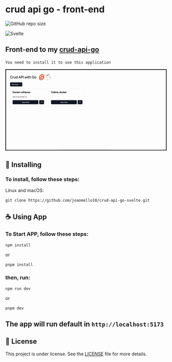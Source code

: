 


# crud api go - front-end

![GitHub repo size](https://img.shields.io/github/repo-size/joaomello10/crud-api-go?style=for-the-badge)

![Svelte](https://img.shields.io/badge/svelte-%23f1413d.svg?style=for-the-badge&logo=svelte&logoColor=white)

## Front-end to my <a href="https://github.com/joaomello10/crud-api-go" target="_blank">crud-api-go</a>
``You need to install it to use this application``

<img src="./static/gif.gif" alt="Example image">

## 🚀 Installing

### To install, follow these steps:


Linux and macOS:

```
git clone https://github.com/joaomello10/crud-api-go-svelte.git
```

## ☕ Using App

### To Start APP, follow these steps:

```
npm install
```
or
```
pnpm install
```

### then, run:

```
npm run dev
```
or
```
pnpm dev
```

## The app will run default in `http://localhost:5173`

## 📝 License

This project is under license. See the [LICENSE](LICENSE.md) file for more details.
